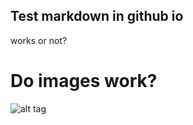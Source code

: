 ## Test markdown in github io


works or not?


# Do images work?

![alt tag](https://user-images.githubusercontent.com/11863217/115650936-90246880-a36d-11eb-86e0-89b75bf4846b.png)
